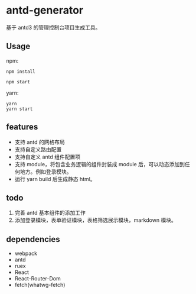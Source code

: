 # antd-generator

基于 antd3 的管理控制台项目生成工具。

## Usage

npm:

```
npm install

npm start
```

yarn:

```
yarn
yarn start
```

## features

*   支持 antd 的网格布局
*   支持自定义路由配置
*   支持自定义 antd 组件配置项
*   支持 module，将包含业务逻辑的组件封装成 module 后，可以动态添加到任何地方。例如登录模块。
*   运行 yarn build 后生成静态 html。

## todo

1.  完善 antd 基本组件的添加工作
2.  添加登录模块，表单验证模块，表格筛选展示模块，markdown 模块。

## dependencies

*   webpack
*   antd
*   ruex
*   React
*   React-Router-Dom
*   fetch(whatwg-fetch)
